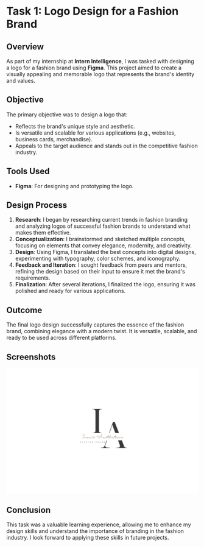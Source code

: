 # Task 1: Logo Design for a Fashion Brand

## Overview
As part of my internship at **Intern Intelligence**, I was tasked with designing a logo for a fashion brand using **Figma**. This project aimed to create a visually appealing and memorable logo that represents the brand's identity and values.

## Objective
The primary objective was to design a logo that:
- Reflects the brand's unique style and aesthetic.
- Is versatile and scalable for various applications (e.g., websites, business cards, merchandise).
- Appeals to the target audience and stands out in the competitive fashion industry.

## Tools Used
- **Figma**: For designing and prototyping the logo.

## Design Process
1. **Research**: I began by researching current trends in fashion branding and analyzing logos of successful fashion brands to understand what makes them effective.
2. **Conceptualization**: I brainstormed and sketched multiple concepts, focusing on elements that convey elegance, modernity, and creativity.
3. **Design**: Using Figma, I translated the best concepts into digital designs, experimenting with typography, color schemes, and iconography.
4. **Feedback and Iteration**: I sought feedback from peers and mentors, refining the design based on their input to ensure it met the brand's requirements.
5. **Finalization**: After several iterations, I finalized the logo, ensuring it was polished and ready for various applications.

## Outcome
The final logo design successfully captures the essence of the fashion brand, combining elegance with a modern twist. It is versatile, scalable, and ready to be used across different platforms.

## Screenshots
![Logo Design](https://github.com/Imannadeem1/InternIntelligence_LogoDesign/blob/7bf8e71345c78c87d786e3840e5b84fc4aaaf13c/Brand_Logo.png)

## Conclusion
This task was a valuable learning experience, allowing me to enhance my design skills and understand the importance of branding in the fashion industry. I look forward to applying these skills in future projects.
